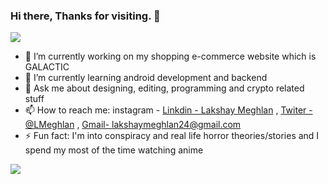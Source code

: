 ### Hi there, Thanks for visiting. 👋

![](https://komarev.com/ghpvc/?username=lakshaymeghlan)
<!-- 
**lakshaymeghlan/lakshaymeghlan** is a ✨ _special_ ✨ repository because its `README.md` (this file) appears on your GitHub profile. -->
<!-- Here are some ideas to get you started: -->
- 🔭 I’m currently working on my shopping e-commerce website which is GALACTIC
- 🌱 I’m currently learning android development and backend
- 💬 Ask me about designing, editing, programming and crypto related stuff
- 📫 How to reach me: instagram - [Linkdin - Lakshay Meghlan](https://www.linkedin.com/in/lakshay-meghlan-77512321b/) , [Twiter - @LMeghlan](https://twitter.com/LMeghlan) , [Gmail- lakshaymeghlan24@gmail.com](https://mail.google.com/mail/u/1/#inbox)
- ⚡ Fun fact: I'm into conspiracy and real life horror theories/stories and I spend my most of the time watching anime

<img src="https://github-readme-stats.vercel.app/api?username=lakshaymeghlan&&show_icons=true&title_color=ffffff&icon_color=bb2acf&text_color=daf7dc&bg_color=191919">

